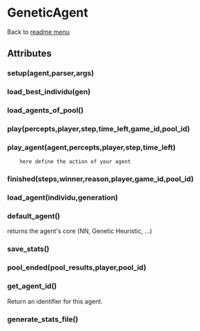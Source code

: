 # GeneticAgent
Back to [readme menu](../readme.md)

## Attributes
### setup(agent,parser,args)
### load_best_individu(gen)
### load_agents_of_pool()
### play(percepts,player,step,time_left,game_id,pool_id)
### play_agent(agent,percepts,player,step,time_left)

        here define the action of your agent
        
### finished(steps,winner,reason,player,game_id,pool_id)
### load_agent(individu,generation)
### default_agent()
returns the agent's core (NN, Genetic Heuristic, ...)
### save_stats()
### pool_ended(pool_results,player,pool_id)
### get_agent_id()
Return an identifier for this agent.
### generate_stats_file()
